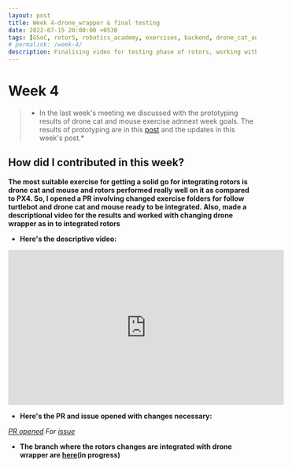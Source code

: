 ```yaml
---
layout: post
title: Week 4-drone_wrapper & final testing
date: 2022-07-15 20:00:00 +0530
tags: [GSoC, rotorS, robotics_academy, exercises, backend, drone_cat_and_mouse, follow_turtlebot]
# permalink: /week-4/
description: Finalising video for testing phase of rotors, working with drone_wrapper, changing dockerfile, opening PR
---
```


# **Week 4**

> * In the last week's meeting we discussed with the prototyping results of drone cat and mouse exercise adnnext week goals. The results of prototyping are in this [post](https://theroboticsclub.github.io/gsoc2022-Prakarsh_Kaushik/2022/07/08/week-3.html) and the updates in this week's post.* 

## **How did I contributed in this week?**

**The most suitable exercise for getting a solid go for integrating rotors is drone cat and mouse and rotors performed really well on it as compared to PX4. So, I opened a PR involving changed exercise folders for follow turtlebot and drone cat and mouse ready to be integrated. Also, made a descriptional video for the results and worked with changing drone wrapper as in to integrated rotors**

- **Here's the descriptive video:**

<iframe width="560" height="315" src="https://www.youtube.com/embed/zLLwvmSVkEo" frameborder="0" allow="accelerometer; autoplay; encrypted-media; gyroscope; picture-in-picture" allowfullscreen></iframe>

- **Here's the PR and issue opened with changes necessary:**

*[PR opened](https://github.com/JdeRobot/RoboticsAcademy/pull/1772)*
*For [issue](https://github.com/JdeRobot/RoboticsAcademy/issues/1773)*

- **The branch where the rotors changes are integrated with drone wrapper are [here](https://github.com/RUFFY-369/drones/tree/noetic-devel)(in progress)**